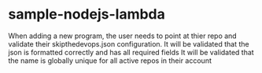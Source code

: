 # sample-nodejs-lambda
When adding a new program, the user needs to point at thier repo and validate their skipthedevops.json configuration.
It will be validated that the json is formatted correctly and has all required fields
It will be validated that the name is globally unique for all active repos in their account
